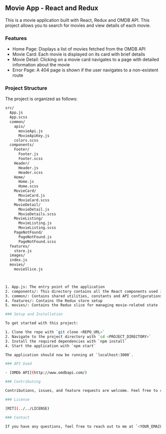 ## Movie App - React and Redux

This is a movie application built with React, Redux and OMDB API. This project allows you to search for movies and view details of each movie.

### Features

- Home Page: Displays a list of movies fetched from the OMDB API
- Movie Card: Each movie is displayed on its card with brief details
- Movie Detail: Clicking on a movie card navigates to a page with detailed information about the movie
- Error Page: A 404 page is shown if the user navigates to a non-existent route

### Project Structure

The project is organized as follows:

```bash
src/
  App.js
  App.scss
  common/
    apis/
      movieApi.js
      MovieApiKey.js
    colors.scss
  components/
    Footer/
      Footer.js
      Footer.scss
    Header/
      Header.js
      Header.scss
    Home/
      Home.js
      Home.scss
    MovieCard/
      MovieCard.js
      MovieCard.scss
    MovieDetail/
      MovieDetail.js
      MovieDetails.scss
    MovieListing/
      MovieListing.js
      MovieListing.scss
    PageNotFound/
      PageNotFound.js
      PageNotFound.scss
  features/
    store.js
  images/
  index.js
  movies/
    movieSlice.js



1. App.js: The entry point of the application
2. components/: This directory contains all the React components used in the application
3. common/: Contains shared utilities, constants and API configurations
4. features/: Contains the Redux store setup
5. movies/: Contains the Redux slice for managing movie-related state

### Setup and Installation

To get started with this project:

1. Clone the repo with `git clone <REPO_URL>`
2. Navigate to the project directory with `cd <PROJECT_DIRECTORY>`
3. Install the required dependencies with `npm install`
4. Start the application with `npm start`

The application should now be running at `localhost:3000`.

### API Used

- [OMDb API](http://www.omdbapi.com/)

### Contributing

Contributions, issues, and feature requests are welcome. Feel free to check the [issues page](../../issues) if you want to contribute.

### License

[MIT](../../LICENSE)

### Contact

If you have any questions, feel free to reach out to me at `<YOUR_EMAIL>`.

